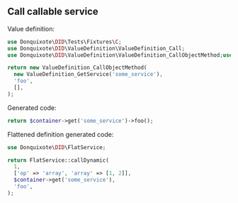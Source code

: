 ## Call callable service

Value definition:

```php
use Donquixote\DID\Tests\Fixtures\C;
use Donquixote\DID\ValueDefinition\ValueDefinition_Call;
use Donquixote\DID\ValueDefinition\ValueDefinition_CallObjectMethod;use Donquixote\DID\ValueDefinition\ValueDefinition_GetService;

return new ValueDefinition_CallObjectMethod(
  new ValueDefinition_GetService('some_service'),
  'foo',
  [],
);
```

Generated code:

```php
return $container->get('some_service')->foo();
```

Flattened definition generated code:

```php
use Donquixote\DID\FlatService;

return FlatService::callDynamic(
  1,
  ['op' => 'array', 'array' => [1, 2]],
  $container->get('some_service'),
  'foo',
);
```
